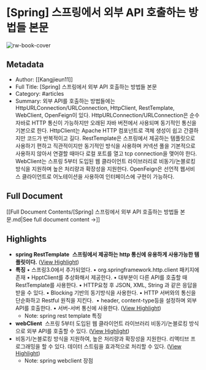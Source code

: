 # [Spring] 스프링에서 외부 API 호출하는 방법들 본문

![rw-book-cover](https://img1.daumcdn.net/thumb/R800x0/?scode=mtistory2&fname=https%3A%2F%2Fblog.kakaocdn.net%2Fdn%2FcTvfR5%2FbtshAARNUMb%2FLk55rgIXnVR4ROqjzsMOS0%2Fimg.png)

## Metadata
- Author: [[Kangjieun11]]
- Full Title: [Spring] 스프링에서 외부 API 호출하는 방법들 본문
- Category: #articles
- Summary: 외부 API를 호출하는 방법들에는 HttpURLConnection/URLConnection, HttpClient, RestTemplate, WebClient, OpenFeign이 있다. HttpURLConnection/URLConnection은 순수 자바로 HTTP 통신이 가능하지만 오래된 자바 버전에서 사용되며 동기적인 통신을 기본으로 한다. HttpClient는 Apache HTTP 컴포넌트로 객체 생성이 쉽고 간결하지만 코드가 반복적이고 길다. RestTemplate은 스프링에서 제공하는 템플릿으로 사용하기 편하고 직관적이지만 동기적인 방식을 사용하며 커넥션 풀을 기본적으로 사용하지 않아서 연결할 때마다 로컬 포트를 열고 tcp connection을 맺어야 한다. WebClient는 스프링 5부터 도입된 웹 클라이언트 라이브러리로 비동기/논블로킹 방식을 지원하며 높은 처리량과 확장성을 지원한다. OpenFeign은 선언적 웹서비스 클라이언트로 어노테이션을 사용하여 인터페이스에 구현이 가능하다.

## Full Document
[[Full Document Contents/[Spring] 스프링에서 외부 API 호출하는 방법들 본문.md|See full document content →]]

## Highlights
- **spring RestTemplate** 
  **스프링에서 제공하는 http 통신에 유용하게 사용가능한 템플릿이다.** ([View Highlight](https://read.readwise.io/read/01hhgtf0ddtrtyr35ckwbgn0sh))
- **특징**
  • 스프링3.0에서 추가되었다.
  • org.springframework.http.client 패키지에 존재
  • HpptClient를 추상화해서 제공한다.
  • 대부분이 다른 API를 호출할 때 RestTemplate를 사용한다.
  • HTTP요청 후 JSON, XML, String 과 같은 응답을 받을 수 있다.
  • Blocking 기반의 동기방식을 사용한다.
  • HTTP 서버와의 통신을 단순화하고 Restful 원칙을 지킨다. 
  • header, content-type등을 설정하며 외부 API를 호출한다.
  • 서버-서버 통신에 사용한다. ([View Highlight](https://read.readwise.io/read/01hhgtfnctdvsh7ymsay6a2784))
    - Note: spring rest template 특징
- **webClient** 
  스프링 5부터 도입된 웹 클라이언트 라이브러리
  비동기/논블로킹 방식으로 외부 API를 호출할 수 있다. ([View Highlight](https://read.readwise.io/read/01hhgtge0j243fymxyd780mx6e))
- 비동기/논블로킹 방식을 지원하여, 높은 처리량과 확장성을 지원한다.
  리액티브 프로그래밍을 할 수 있다. 데이터 스트림을 효과적으로 처리할 수 있다. ([View Highlight](https://read.readwise.io/read/01hhgtgprc7f23dy9qxfh4qndk))
    - Note: spring webclient 장점
